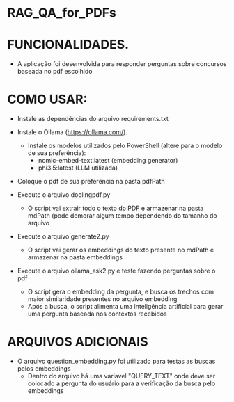 # RAG_QA_for_PDFs

# FUNCIONALIDADES.
  - A aplicação foi desenvolvida para responder perguntas sobre concursos baseada no pdf escolhido

# COMO USAR:
  - Instale as dependências do arquivo requirements.txt
    
  - Instale o Ollama (https://ollama.com/).
    - Instale os modelos utilizados pelo PowerShell (altere para o modelo de sua preferência):
      - nomic-embed-text:latest (embedding generator)
      - phi3.5:latest (LLM utilizada)
        
  - Coloque o pdf de sua preferência na pasta pdfPath
    
  - Execute o arquivo doclingpdf.py
    - O script vai extrair todo o texto do PDF e armazenar na pasta mdPath (pode demorar algum tempo dependendo do tamanho do arquivo
      
  - Execute o arquivo generate2.py
    - O script vai gerar os embeddings do texto presente no mdPath e armazenar na pasta embeddings
      
  - Execute o arquivo ollama_ask2.py e teste fazendo perguntas sobre o pdf
    - O script gera o embedding da pergunta, e busca os trechos com maior similaridade presentes no arquivo embedding
    - Após a busca, o script alimenta uma inteligência artificial para gerar uma pergunta baseada nos contextos recebidos
   
# ARQUIVOS ADICIONAIS
 - O arquivo question_embedding.py foi utilizado para testas as buscas pelos embeddings
   - Dentro do arquivo há uma variavel "QUERY_TEXT" onde deve ser colocado a pergunta do usuário para a verificação da busca pelo embeddings
         
